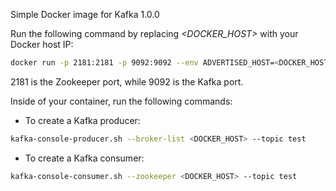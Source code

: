 Simple Docker image for Kafka 1.0.0

Run the following command by replacing _<DOCKER_HOST>_ with your Docker host IP:
```bash
docker run -p 2181:2181 -p 9092:9092 --env ADVERTISED_HOST=<DOCKER_HOST> --env ADVERTISED_PORT=9092 spotify/kafka
```

2181 is the Zookeeper port, while 9092 is the Kafka port.

Inside of your container, run the following commands:

* To create a Kafka producer:

```bash
kafka-console-producer.sh --broker-list <DOCKER_HOST> --topic test
```

* To create a Kafka consumer:

```bash
kafka-console-consumer.sh --zookeeper <DOCKER_HOST> --topic test
```
